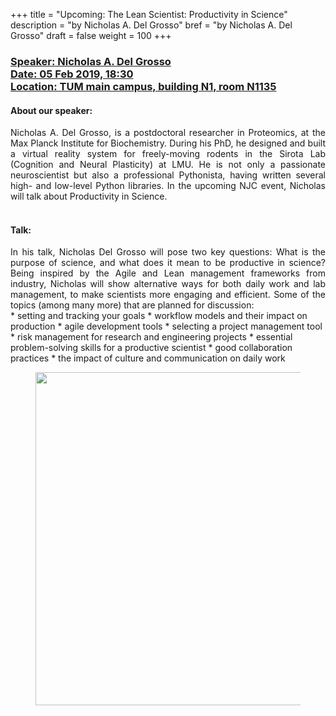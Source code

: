 +++
title = "Upcoming: The Lean Scientist: Productivity in Science"
description = "by Nicholas A. Del Grosso"
bref = "by Nicholas A. Del Grosso"
draft = false
weight = 100
+++

<h3 class="section-head" id="h-get-started"><a href="#h-get-started">
<!-- <i> The Lean Scientist: Productivity in Science</i>. -->

Speaker: Nicholas A. Del Grosso<br>
Date: 05 Feb 2019, 18:30 <br>
Location:  TUM main campus, building N1, room N1135<br>
</a></h3>

<div style="text-align: justify">

<h4>About our speaker:</h4>
Nicholas A. Del Grosso, is a postdoctoral researcher in Proteomics, at the Max Planck Institute for Biochemistry.  During his PhD, he designed and built a virtual reality system for freely-moving rodents in the Sirota Lab (Cognition and Neural Plasticity) at LMU. He is not only a passionate neuroscientist but also a professional Pythonista, having written several high- and low-level Python libraries. In the upcoming NJC event, Nicholas will talk about Productivity in Science.
<br> <br>

<h4>Talk:</h4>
In his talk, Nicholas Del Grosso will pose two key questions: What is the purpose of science, and what does it mean to be productive in science? Being inspired by the Agile and Lean management frameworks from industry, Nicholas will show alternative ways for both daily work and lab management, to make scientists more engaging and efficient. Some of the topics (among many more) that are planned for discussion:
</div>
* setting and tracking your goals
* workflow models and their impact on production
* agile development tools
* selecting a project management tool
* risk management for research and engineering projects
* essential problem-solving skills for a productive scientist
* good collaboration practices
* the impact of culture and communication on daily work

<figure>
  <p align="center">        
  <img alt="" height="533" src="/img/Nick/lean_scientist.jpg" width="750">
    </p>
</figure>
